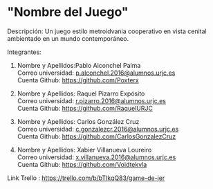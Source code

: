 # "Nombre del Juego"
Descripción:
Un juego estilo metroidvania cooperativo en vista cenital ambientado en un mundo contemporáneo. 
  
Integrantes:  
1. Nombre y Apellidos:Pablo Alconchel Palma  
   Correo universidad: p.alconchel.2016@alumnos.urjc.es  
   Cuenta Github: https://github.com/Poxterx  
   
2. Nombre y Apellidos: Raquel Pizarro Expósito  
   Correo universidad: r.pizarro.2016@alumnos.urjc.es   
   Cuenta Github: https://github.com/RaquelURJC  
   
3. Nombre y Apellidos: Carlos González Cruz  
   Correo universidad: c.gonzalezcr.2016@alumnos.urjc.es  
   Cuenta Github: https://github.com/CarlosGonzalezCruz  
     
4. Nombre y Apellidos: Xabier Villanueva Loureiro  
   Correo universidad: x.villanueva.2016@alumnos.urjc.es  
   Cuenta Github: https://github.com/Voidtekvla  
  
Link Trello : https://trello.com/b/bTIkqQ83/game-de-jer
